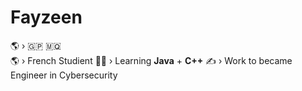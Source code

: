 # Fayzeen

🌎 › 🇬🇵 🇲🇶
<br>
🌎 › French Studient
👨‍🎓 › Learning **Java** + **C++**
✍️ › Work to became Engineer in Cybersecurity
